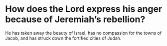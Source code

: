 # How does the Lord express his anger because of Jeremiah’s rebellion?

He has taken away the beauty of Israel, has no compassion for the towns of Jacob, and has struck down the fortified cities of Judah.
